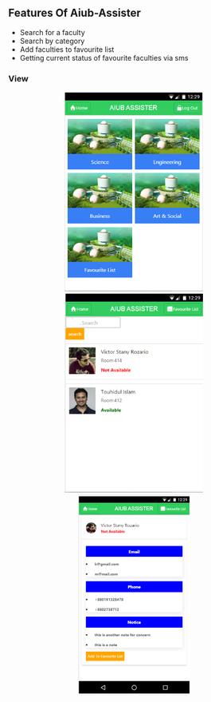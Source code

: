 <h2>Features Of  Aiub-Assister </h2>
<ul>
<li>Search for a faculty</li>
<li>Search by category</li>
<li>Add faculties to favourite list</li>
<li>Getting current status of favourite faculties via sms</li>
</ul>

### View
<div align="center">
  
  <a target="_blank" href="https://raw.githubusercontent.com/AsifNoman/Aiub-Assister/master/www/img/1.PNG">
    <img src="https://raw.githubusercontent.com/AsifNoman/Aiub-Assister/master/www/img/1.PNG" alt="onlineExam1" width="auto" height="400">
  </a>

  <a target="_blank" href="https://raw.githubusercontent.com/AsifNoman/Aiub-Assister/master/www/img/2.PNG">
    <img src="https://raw.githubusercontent.com/AsifNoman/Aiub-Assister/master/www/img/2.PNG" alt="onlineExam1" width="auto" height="400">
  </a>
  
  <a target="_blank" href="https://raw.githubusercontent.com/AsifNoman/Aiub-Assister/master/www/img/3.PNG">
    <img src="https://raw.githubusercontent.com/AsifNoman/Aiub-Assister/master/www/img/3.PNG" alt="onlineExam1" width="auto" height="400">
  </a>
  
</div>

